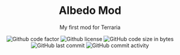 
<h1 align="center"> Albedo Mod </h1>
<p align="center"> My first mod for Terraria </p>

<div align="center">
	<img src="https://www.codefactor.io/repository/github/dublikuntmux/AlbedoMod/badge" alt="Github code factor">
	<img src="https://img.shields.io/github/license/DublikuntMux/AlbedoMod?style=flat-square" alt="Github license">
	<img src="https://img.shields.io/github/languages/code-size/dublikuntmux/AlbedoMod" alt="GitHub code size in bytes"/>
	<img src="https://img.shields.io/github/last-commit/dublikuntmux/AlbedoMod" alt="GitHub last commit"/>
    <img src="https://img.shields.io/github/commit-activity/w/dublikuntmux/AlbedoMod" alt="GitHub commit activity"/>
</div>
